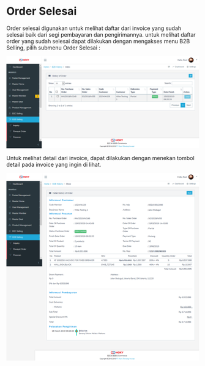 # Order Selesai

Order selesai digunakan untuk melihat daftar dari invoice yang sudah selesai baik dari segi pembayaran dan pengirimannya. untuk melihat daftar order yang sudah selesai dapat dilakukan dengan mengakses menu B2B Selling, pilih submenu Order Selesai :

![](../../.gitbook/assets/image%20%28174%29.png)

Untuk melihat detail dari invoice, dapat dilakukan dengan menekan tombol detail pada invoice yang ingin di lihat.

![detail order selesai](../../.gitbook/assets/image%20%2861%29.png)



